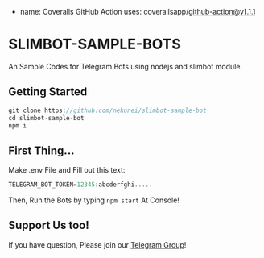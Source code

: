 - name: Coveralls GitHub Action
  uses: coverallsapp/github-action@v1.1.1


# SLIMBOT-SAMPLE-BOTS

An Sample Codes for Telegram Bots using nodejs and slimbot module.

## Getting Started
```javascript
git clone https://github.com/nekunei/slimbot-sample-bot
cd slimbot-sample-bot
npm i
```

## First Thing...

Make .env File and Fill out this text:
```javascript
TELEGRAM_BOT_TOKEN=12345:abcderfghi.....
```

Then, Run the Bots by typing `npm start` At Console!

## Support Us too!
If you have question, Please join our [Telegram Group](https://t.me/neigroups)!
